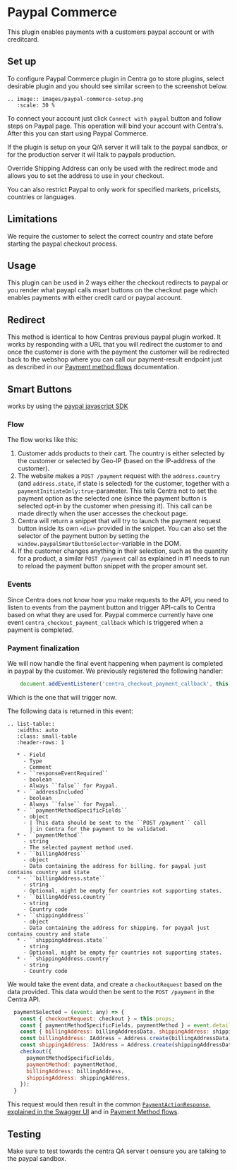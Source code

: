 # Paypal Commerce

This plugin enables payments with a customers paypal account or with creditcard.

## Set up

To configure Paypal Commerce plugin in Centra go to store plugins, select desirable plugin and you should see similar screen to the screenshot below.

```eval_rst
.. image:: images/paypal-commerce-setup.png
   :scale: 30 %
```

To connect your account just click `Connect with paypal` button and follow steps on Paypal page. This operation will bind your account with Centra's. After this you can start using Paypal Commerce.

If the plugin is setup on your Q/A server it will talk to the paypal sandbox, or for the production server it wil ltalk to paypals production.

Override Shipping Address can only be used with the redirect mode and allows you to set the address to use in your checkout.

You can also restrict Paypal to only work for specified markets, pricelists, countries or languages.

## Limitations

We require the customer to select the correct country and state before starting the paypal checkout process.

## Usage

This plugin can be used in 2 ways either the checkout redirects to paypal or you render what payapl calls msart buttons on the checkout page which enables payments with either credit card or paypal account. 

## Redirect

This method is identical to how Centras previous paypal plugin worked. It works by responding with a URL that you will redirect the customer to and once the customer is done with the payment the customer will be redirected back to the webshop where you can call our payment-result endpoint just as described in our [Payment method flows](https://docs.centra.com/guides/shop-api/payment-method-flows.html#payment-result-types) documentation.

## Smart Buttons

works by using the [paypal javascript SDK](https://developer.paypal.com/docs/business/javascript-sdk/) 

### Flow

The flow works like this:

1. Customer adds products to their cart. The country is either selected by the customer or selected by Geo-IP (based on the IP-address of the customer).
2. The website makes a `POST /payment` request with the `address.country` (and `address.state`, if state is selected) for the customer, together with a `paymentInitiateOnly:true`-parameter. This tells Centra not to set the payment option as the selected one (since the payment button is selected opt-in by the customer when pressing it). This call can be made directly when the user accesses the checkout page. 
3. Centra will return a snippet that will try to launch the payment request button inside its own `<div>` provided in the snippet. You can also set the selector of the payment button by setting the `window.paypalSmartButtonSelector`-variable in the DOM.
4. If the customer changes anything in their selection, such as the quantity for a product, a similar `POST /payment` call as explained in #1 needs to run to reload the payment button snippet with the proper amount set.

### Events

Since Centra does not know how you make requests to the API, you need to listen to events from the payment button and trigger API-calls to Centra based on what they are used for. Paypal commerce currently have one event `centra_checkout_payment_callback` which is triggered when a payment is completed. 

### Payment finalization

We will now handle the final event happening when payment is completed in paypal by the customer. We previously registered the following handler:

```js
    document.addEventListener('centra_checkout_payment_callback', this.paymentSelected);
```

Which is the one that will trigger now.

The following data is returned in this event:

```eval_rst
.. list-table::
   :widths: auto
   :class: small-table
   :header-rows: 1

   * - Field
     - Type
     - Comment
   * - ``responseEventRequired``
     - boolean
     - Always ``false`` for Paypal.
   * - ``addressIncluded``
     - boolean
     - Always ``false`` for Paypal.
   * - ``paymentMethodSpecificFields``
     - object
     - | This data should be sent to the ``POST /payment`` call
       | in Centra for the payment to be validated.
   * - ``paymentMethod``
     - string
     - The selected payment method used.
   * - ``billingAddress``
     - object
     - Data containing the address for billing. for paypal just contains country and state
   * - ``billingAddress.state``
     - string
     - Optional, might be empty for countries not supporting states.
   * - ``billingAddress.country``
     - string
     - Country code
   * - ``shippingAddress``
     - object
     - Data containing the address for shipping. for paypal just contains country and state
   * - ``shippingAddress.state``
     - string
     - Optional, might be empty for countries not supporting states.
   * - ``shippingAddress.country``
     - string
     - Country code
```

We would take the event data, and create a `checkoutRequest` based on the data provided. This data would then be sent to the `POST /payment` in the Centra API.

```js
  paymentSelected = (event: any) => {
    const { checkoutRequest: checkout } = this.props;
    const { paymentMethodSpecificFields, paymentMethod } = event.detail;
    const { billingAddress: billingAddressData, shippingAddress: shippingAddressData } = event.detail;
    const billingAddress: IAddress = Address.create(billingAddressData);
    const shippingAddress: IAddress = Address.create(shippingAddressData);
    checkout({
      paymentMethodSpecificFields,
      paymentMethod: paymentMethod,
      billingAddress: billingAddress,
      shippingAddress: shippingAddress,
    });
  }
```

This request would then result in the common [`PaymentActionResponse`, explained in the Swagger UI](https://docs.centra.com/swagger-ui/?api=CheckoutAPI#/4.%20selection%20handling%2C%20checkout%20flow/post_payment) and in [Payment Method flows](https://docs.centra.com/guides/shop-api/payment-method-flows).


## Testing

Make sure to test towards the centra QA server t oensure you are talking to the paypal sandbox.


